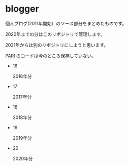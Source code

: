 # blogger

個人ブログ(2011年開始）のソース部分をまとめたものです。

2020年までの分はこのリポジトリで管理します。

2021年からは別のリポジトリにしようと思います。

PARI のコードは今のところ保存していない。

- 16

    2016年分
    
* 17

    2017年分
    
* 18

    2018年分
    
* 19

    2019年分
    
* 20

    2020年分
